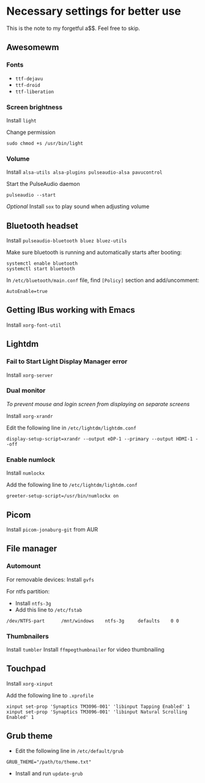 # Necessary settings for better use
This is the note to my forgetful a$$. Feel free to skip.
## Awesomewm
### Fonts
- `ttf-dejavu `
- `ttf-droid`
- `ttf-liberation `

### Screen brightness
Install `light` 

Change permission
```
sudo chmod +s /usr/bin/light
```
### Volume
Install `alsa-utils alsa-plugins pulseaudio-alsa pavucontrol`

Start the PulseAudio daemon
```
pulseaudio --start
```
*Optional* Install `sox` to play sound when adjusting volume
## Bluetooth headset
Install `pulseaudio-bluetooth bluez bluez-utils`

Make sure bluetooth is running and automatically starts after booting:
```
systemctl enable bluetooth
systemctl start bluetooth
```
In `/etc/bluetooth/main.conf` file, find `[Policy]` section and add/uncomment:
```
AutoEnable=true
```
## Getting IBus working with Emacs
Install `xorg-font-util`

## Lightdm
### Fail to Start Light Display Manager error
Install `xorg-server`
### Dual monitor
*To prevent mouse and login screen from displaying on separate screens*

Install `xorg-xrandr`

Edit the following line in `/etc/lightdm/lightdm.conf`
```
display-setup-script=xrandr --output eDP-1 --primary --output HDMI-1 --off
```
### Enable numlock
Install `numlockx`

Add the following line to `/etc/lightdm/lightdm.conf`
```
greeter-setup-script=/usr/bin/numlockx on
```
## Picom
Install `picom-jonaburg-git` from AUR
## File manager
### Automount 
For removable devices: Install `gvfs`

For ntfs partition:
- Install `ntfs-3g`
- Add this line to `/etc/fstab`
```
/dev/NTFS-part		/mnt/windows	ntfs-3g		defaults	0 0
```
### Thumbnailers
Install `tumbler`
Install `ffmpegthumbnailer` for video thumbnailing
## Touchpad
Install `xorg-xinput`

Add the following line to `.xprofile`
```
xinput set-prop 'Synaptics TM3096-001' 'libinput Tapping Enabled' 1
xinput set-prop 'Synaptics TM3096-001' 'libinput Natural Scrolling Enabled' 1
```
## Grub theme
- Edit the following line in `/etc/default/grub`
```
GRUB_THEME="/path/to/theme.txt"
```
- Install and run `update-grub`
